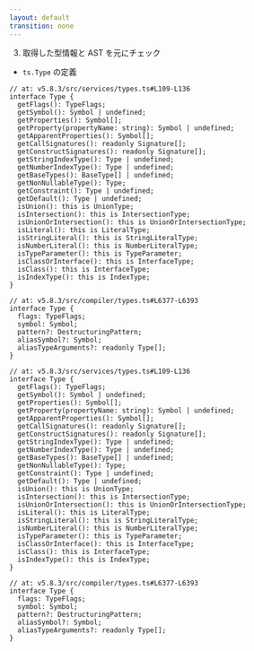 ```yaml
---
layout: default
transition: none
---
```


<style scoped>
.slidev-vclick-hidden {
  display: none;
}
.small-code {
  .slidev-code {
    font-size: 0.63rem !important;
    line-height: 0rem !important;
    width: 400px !important;
  }
}
</style>

<div class="_bullet">

3. 取得した型情報と AST を元にチェック

- `ts.Type` の定義

<div v-click="[0]" class="flex justify-around small-code">

```ts{*}
// at: v5.8.3/src/services/types.ts#L109-L136
interface Type {
  getFlags(): TypeFlags;
  getSymbol(): Symbol | undefined;
  getProperties(): Symbol[];
  getProperty(propertyName: string): Symbol | undefined;
  getApparentProperties(): Symbol[];
  getCallSignatures(): readonly Signature[];
  getConstructSignatures(): readonly Signature[];
  getStringIndexType(): Type | undefined;
  getNumberIndexType(): Type | undefined;
  getBaseTypes(): BaseType[] | undefined;
  getNonNullableType(): Type;
  getConstraint(): Type | undefined;
  getDefault(): Type | undefined;
  isUnion(): this is UnionType;
  isIntersection(): this is IntersectionType;
  isUnionOrIntersection(): this is UnionOrIntersectionType;
  isLiteral(): this is LiteralType;
  isStringLiteral(): this is StringLiteralType;
  isNumberLiteral(): this is NumberLiteralType;
  isTypeParameter(): this is TypeParameter;
  isClassOrInterface(): this is InterfaceType;
  isClass(): this is InterfaceType;
  isIndexType(): this is IndexType;
}
```

```ts{*}
// at: v5.8.3/src/compiler/types.ts#L6377-L6393
interface Type {
  flags: TypeFlags;
  symbol: Symbol;
  pattern?: DestructuringPattern;
  aliasSymbol?: Symbol;
  aliasTypeArguments?: readonly Type[];
}
```

</div>

<div v-click="1" class="flex justify-around small-code">

```ts{12}
// at: v5.8.3/src/services/types.ts#L109-L136
interface Type {
  getFlags(): TypeFlags;
  getSymbol(): Symbol | undefined;
  getProperties(): Symbol[];
  getProperty(propertyName: string): Symbol | undefined;
  getApparentProperties(): Symbol[];
  getCallSignatures(): readonly Signature[];
  getConstructSignatures(): readonly Signature[];
  getStringIndexType(): Type | undefined;
  getNumberIndexType(): Type | undefined;
  getBaseTypes(): BaseType[] | undefined;
  getNonNullableType(): Type;
  getConstraint(): Type | undefined;
  getDefault(): Type | undefined;
  isUnion(): this is UnionType;
  isIntersection(): this is IntersectionType;
  isUnionOrIntersection(): this is UnionOrIntersectionType;
  isLiteral(): this is LiteralType;
  isStringLiteral(): this is StringLiteralType;
  isNumberLiteral(): this is NumberLiteralType;
  isTypeParameter(): this is TypeParameter;
  isClassOrInterface(): this is InterfaceType;
  isClass(): this is InterfaceType;
  isIndexType(): this is IndexType;
}
```

```ts{none}
// at: v5.8.3/src/compiler/types.ts#L6377-L6393
interface Type {
  flags: TypeFlags;
  symbol: Symbol;
  pattern?: DestructuringPattern;
  aliasSymbol?: Symbol;
  aliasTypeArguments?: readonly Type[];
}
```

</div>

</div>

<!-- 
typescript の `Type`という `interface`には、さまざまなプロパティがあるのですが、

[click] その中の`getBaseTypes`というメソッドを使用することで、親の型情報を取得することができます。
-->